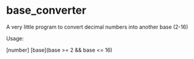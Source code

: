 # base_converter
A very little program to convert decimal numbers into another base (2-16)

Usage:

[number] [base](base >= 2 && base <= 16)

